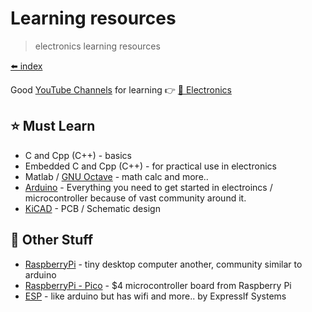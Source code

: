 # Learning resources

> electronics learning resources

[⬅️ index](/electronics/index)

Good [YouTube Channels](/extra/youtube) for learning 👉 [🤖 Electronics](extra/youtube?id=%f0%9f%a4%96-electronics)

## ⭐ Must Learn

* C and Cpp (C++) - basics
* Embedded C and Cpp (C++) - for practical use in electronics
* Matlab / [GNU Octave](https://www.gnu.org/software/octave/index) - math calc and more..
* [Arduino](https://www.arduino.cc/) - Everything you need to get started in electroincs / microcontroller because of vast community around it.
* [KiCAD](https://www.kicad.org/) - PCB / Schematic design


## 📁 Other Stuff

* [RaspberryPi](https://www.raspberrypi.org/) - tiny desktop computer another, community similar to arduino
* [RaspberryPi - Pico](https://www.raspberrypi.org/products/raspberry-pi-pico/) - $4 microcontroller board from Raspberry Pi
* [ESP](https://en.wikipedia.org/wiki/ESP8266) - like arduino but has wifi and more.. by ExpressIf Systems